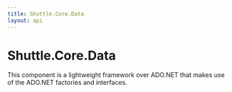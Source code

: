 ```yaml
---
title: Shuttle.Core.Data
layout: api 
---
```

# Shuttle.Core.Data

This component is a lightweight framework over ADO.NET that makes use of the ADO.NET factories and interfaces.

